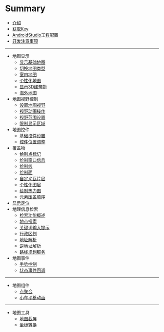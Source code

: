 # Summary

* [介绍](./README.md)
* [获取Key](./guide/getKey.md)
* [AndroidStudio工程配置](./guide/config.md)
* [开发注意事项](./guide/notice.md)

-----
* 地图显示
    * [显示基础地图](./basic/show-a-map.md)
    * [切换地图类型](./basic/change-map-type.md)
    * [室内地图](./basic/indoor-map.md)
    * [个性化地图](./basic/style-map.md)
    * [显示3D建筑物](./basic/show-3d-building.md)
    * [海外地图](./basic/oversea-map.md)
* 地图视野控制
    * [设置地图视野](./camera/set-camera.md)
    * [视野动画操作](./camera/animate-camera.md)
    * [视野范围设置](./camera/show-map-region.md)
    * [限制显示区域](./camera/restrict-map-region.md)
* 地图控件
    * [基础控件设置](./widget/basic-setting.md)
    * [控件位置调整](./widget/layout.md)
* 覆盖物
    * [绘制点标记](./overlay/points.md)
    * [绘制窗口信息](./overlay/infoWindow.md)
    * [绘制线](./overlay/lines.md)
    * [绘制面](./overlay/shapes.md)
    * [自定义瓦片层](./overlay/tiles.md)
    * [个性化图层](./overlay/customlayer.md)
    * [绘制热力图](./overlay/hotmap.md)
    * [元素压盖顺序](./overlay/level.md)
* [显示定位](./location/location.md)
* 地理信息检索
    * [检索功能概述](./service/summary.md)
    * [地点搜索](./service/place.md)
    * [关键词输入提示](./service/suggestion.md)
    * [行政区划](./service/district.md)
    * [地址解析](./service/geo-code.md)
    * [逆地址解析](./service/regeo-code.md)
    * [路线规划服务](./service/route-plan.md)
* 地图事件
    * [手势控制](./event/gesture-control.md)
    * [状态事件回调](./event/status-callback.md)

-----
* 地图组件
    * [点聚合](./module/points-cluster.md)
    * [小车平移动画](./module/car-smooth-moving.md)

-----
* 地图工具
    * [地图截屏](./utils/snapshot.md)
    * [坐标转换](./utils/transfer.md)

